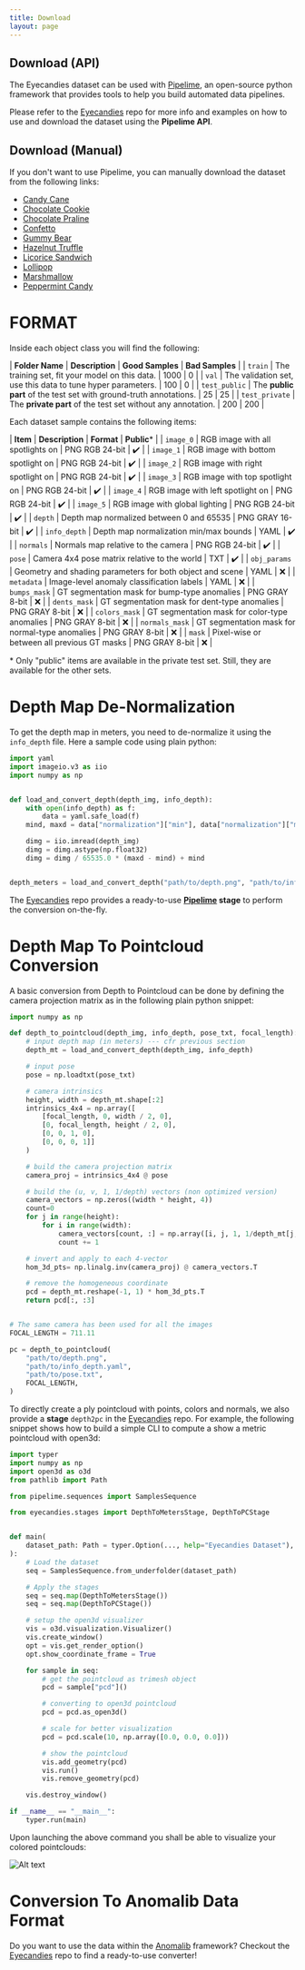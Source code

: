 ```yaml
---
title: Download
layout: page
---
```


<div class="hero has-text-centered" id="download">
<div class="myWrapper" markdown="1" align="left">

## Download (API)

The Eyecandies dataset can be used with [Pipelime](https://github.com/eyecan-ai/pipelime-python), an open-source python framework that provides tools to help you build automated data pipelines.

Please refer to the [Eyecandies](https://github.com/eyecan-ai/eyecandies) repo for more info and examples on how to use and download the dataset using the **Pipelime API**.

## Download (Manual)

If you don't want to use Pipelime, you can manually download the dataset from the following links:

- [Candy Cane](https://drive.google.com/file/d/1OI0Jh5tUj98j3ihFXCXf7EW2qSpeaTSY/view?usp=sharing)
- [Chocolate Cookie](https://drive.google.com/file/d/1PEvIXZOcxuDMBo4iuCsUVDN63jisg0QN/view?usp=sharing)
- [Chocolate Praline](https://drive.google.com/file/d/1dRlDAS31QJSwROgA6yFcXo85mL0EBh25/view?usp=sharing)
- [Confetto](https://drive.google.com/file/d/10GNPUIQTUheT-qd6EzO76fsUgAwsHfaq/view?usp=sharing)
- [Gummy Bear](https://drive.google.com/file/d/1OCAKXPmpNrD9s3oUcQ--mhRZTt4HGJ-W/view?usp=sharing)
- [Hazelnut Truffle](https://drive.google.com/file/d/1PsKc4hXxsuIjqwyHh7ciPAeS-IxsPikm/view?usp=sharing)
- [Licorice Sandwich](https://drive.google.com/file/d/1dtU_l9gD1zoCN7fIYRksd_9KeyZklaHC/view?usp=sharing)
- [Lollipop](https://drive.google.com/file/d/1DbL91Zjm2I9-AfJewU3M354pW4vnuaNz/view?usp=sharing)
- [Marshmallow](https://drive.google.com/file/d/1pebIU3AegEFilqqoROaVzOZqkSgX-JTo/view?usp=sharing)
- [Peppermint Candy](https://drive.google.com/file/d/1tF_1fPJYaUVaf1AwjlEi-fsGWzgCx6UF/view?usp=sharing)

</div>
</div>

# FORMAT

<div class="hero has-text-centered" id="format">
<div class="myWrapper" markdown="1" align="left">

Inside each object class you will find the following:
<!-- | --------------- | ------------------------------------------------------------------ | ---------------- | --------------- | -->

| **Folder Name** | **Description**                                                    | **Good Samples** | **Bad Samples** |
| `train`         | The training set, fit your model on this data.                     | 1000             | 0               |
| `val`           | The validation set, use this data to tune hyper parameters.        | 100              | 0               |
| `test_public`   | The **public part** of the test set with ground-truth annotations. | 25               | 25              |
| `test_private`  | The **private part** of the test set without any annotation.       | 200              | 200             |

Each dataset sample contains the following items:
<!-- | -------------- | --------------------------------------------------------- | --------------- | ------------ | -->

| **Item**       | **Description**                                           | **Format**      | **Public**\* |
| `image_0`      | RGB image with all spotlights on                          | PNG RGB 24-bit  | ✔️            |
| `image_1`      | RGB image with bottom spotlight on                        | PNG RGB 24-bit  | ✔️            |
| `image_2`      | RGB image with right spotlight on                         | PNG RGB 24-bit  | ✔️            |
| `image_3`      | RGB image with top spotlight on                           | PNG RGB 24-bit  | ✔️            |
| `image_4`      | RGB image with left spotlight on                          | PNG RGB 24-bit  | ✔️            |
| `image_5`      | RGB image with global lighting                            | PNG RGB 24-bit  | ✔️            |
| `depth`        | Depth map normalized between 0 and 65535                  | PNG GRAY 16-bit | ✔️            |
| `info_depth`   | Depth map normalization min/max bounds                    | YAML            | ✔️            |
| `normals`      | Normals map relative to the camera                        | PNG RGB 24-bit  | ✔️            |
| `pose`         | Camera 4x4 pose matrix relative to the world              | TXT             | ✔️            |
| `obj_params`   | Geometry and shading parameters for both object and scene | YAML            | ❌            |
| `metadata`     | Image-level anomaly classification labels                 | YAML            | ❌            |
| `bumps_mask`   | GT segmentation mask for bump-type anomalies              | PNG GRAY 8-bit  | ❌            |
| `dents_mask`   | GT segmentation mask for dent-type anomalies              | PNG GRAY 8-bit  | ❌            |
| `colors_mask`  | GT segmentation mask for color-type anomalies             | PNG GRAY 8-bit  | ❌            |
| `normals_mask` | GT segmentation mask for normal-type anomalies            | PNG GRAY 8-bit  | ❌            |
| `mask`         | Pixel-wise or between all previous GT masks               | PNG GRAY 8-bit  | ❌            |

\* Only "public" items are available in the private test set. Still, they are available for the other sets.

# Depth Map De-Normalization

To get the depth map in meters, you need to de-normalize it using the `info_depth` file.
Here a sample code using plain python:

```python
import yaml
import imageio.v3 as iio
import numpy as np


def load_and_convert_depth(depth_img, info_depth):
    with open(info_depth) as f:
        data = yaml.safe_load(f)
    mind, maxd = data["normalization"]["min"], data["normalization"]["max"]

    dimg = iio.imread(depth_img)
    dimg = dimg.astype(np.float32)
    dimg = dimg / 65535.0 * (maxd - mind) + mind


depth_meters = load_and_convert_depth("path/to/depth.png", "path/to/info_depth.yaml")
```

The [Eyecandies](https://github.com/eyecan-ai/eyecandies) repo provides a ready-to-use **[Pipelime](https://github.com/eyecan-ai/pipelime-python) stage** to perform the conversion on-the-fly.


# Depth Map To Pointcloud Conversion

A basic conversion from Depth to Pointcloud can be done by defining the camera projection matrix as in the following plain python snippet:

```python
import numpy as np

def depth_to_pointcloud(depth_img, info_depth, pose_txt, focal_length):
    # input depth map (in meters) --- cfr previous section
    depth_mt = load_and_convert_depth(depth_img, info_depth)

    # input pose
    pose = np.loadtxt(pose_txt)

    # camera intrinsics
    height, width = depth_mt.shape[:2]
    intrinsics_4x4 = np.array([
        [focal_length, 0, width / 2, 0],
        [0, focal_length, height / 2, 0],
        [0, 0, 1, 0],
        [0, 0, 0, 1]]
    )

    # build the camera projection matrix
    camera_proj = intrinsics_4x4 @ pose

    # build the (u, v, 1, 1/depth) vectors (non optimized version)
    camera_vectors = np.zeros((width * height, 4))
    count=0
    for j in range(height):
        for i in range(width):
            camera_vectors[count, :] = np.array([i, j, 1, 1/depth_mt[j, i]])
            count += 1

    # invert and apply to each 4-vector
    hom_3d_pts= np.linalg.inv(camera_proj) @ camera_vectors.T

    # remove the homogeneous coordinate
    pcd = depth_mt.reshape(-1, 1) * hom_3d_pts.T
    return pcd[:, :3]


# The same camera has been used for all the images
FOCAL_LENGTH = 711.11

pc = depth_to_pointcloud(
    "path/to/depth.png",
    "path/to/info_depth.yaml",
    "path/to/pose.txt",
    FOCAL_LENGTH,
)
```

To directly create a ply pointcloud with points, colors and normals,
we also provide a **stage** `depth2pc` in the [Eyecandies](https://github.com/eyecan-ai/eyecandies) repo.
For example, the following snippet shows how to build a simple CLI to compute a show a metric pointcloud with open3d:

```python
import typer
import numpy as np
import open3d as o3d
from pathlib import Path

from pipelime.sequences import SamplesSequence

from eyecandies.stages import DepthToMetersStage, DepthToPCStage


def main(
    dataset_path: Path = typer.Option(..., help="Eyecandies Dataset"),
):
    # Load the dataset
    seq = SamplesSequence.from_underfolder(dataset_path)

    # Apply the stages
    seq = seq.map(DepthToMetersStage())
    seq = seq.map(DepthToPCStage())

    # setup the open3d visualizer
    vis = o3d.visualization.Visualizer()
    vis.create_window()
    opt = vis.get_render_option()
    opt.show_coordinate_frame = True

    for sample in seq:
        # get the pointcloud as trimesh object
        pcd = sample["pcd"]()

        # converting to open3d pointcloud
        pcd = pcd.as_open3d()

        # scale for better visualization
        pcd = pcd.scale(10, np.array([0.0, 0.0, 0.0]))

        # show the pointcloud
        vis.add_geometry(pcd)
        vis.run()
        vis.remove_geometry(pcd)

    vis.destroy_window()

if __name__ == "__main__":
    typer.run(main)
```

Upon launching the above command you shall be able to visualize your colored pointclouds:

![Alt text](assets\images\pc\point_cloud.gif "Candy Cane point cloud visualization")

# Conversion To Anomalib Data Format

Do you want to use the data within the [Anomalib](https://github.com/openvinotoolkit/anomalib) framework? Checkout the [Eyecandies](https://github.com/eyecan-ai/eyecandies) repo to find a ready-to-use converter!

</div>
</div>
